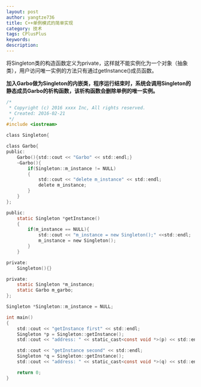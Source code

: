 ```yaml
---
layout: post
author: yangtze736
title: C++单例模式的简单实现
category: 技术
tags: CPlusPlus
keywords: 
description: 
---
```


将Singleton类的构造函数定义为private，这样就不能实例化为一个对象（抽象类），用户访问唯一实例的方法只有通过getInstance()成员函数。

**加入Garbo做为Singleton的内嵌类，程序运行结束时，系统会调用Singleton的静态成员Garbo的析构函数，该析构函数会删除单例的唯一实例。**

```c
/*
 * Copyright (c) 2016 xxxx Inc, All rights reserved.
 * Created: 2016-02-21
 */
#include <iostream>

class Singleton{

class Garbo{
public:
	Garbo(){std::cout << "Garbo" << std::endl;}
	~Garbo(){
		if(Singleton::m_instance != NULL)
		{
			std::cout << "delete m_instance" << std::endl;
			delete m_instance;
		}
	}
};

public:
	static Singleton *getInstance()
	{
		if(m_instance == NULL){
			std::cout << "m_instance = new Singleton();" <<std::endl;
			m_instance = new Singleton();
		}
	}

private:
	Singleton(){}

private:
	static Singleton *m_instance;
	static Garbo m_garbo;
};

Singleton *Singleton::m_instance = NULL;

int main()
{
	std::cout << "getInstance first" << std::endl;
	Singleton *p = Singleton::getInstance();
	std::cout << "address: " << static_cast<const void *>(p) << std::endl;

	std::cout << "getInstance second" << std::endl;
	Singleton *q = Singleton::getInstance();
	std::cout << "address: " << static_cast<const void *>(q) << std::endl;

	return 0;
}

```
